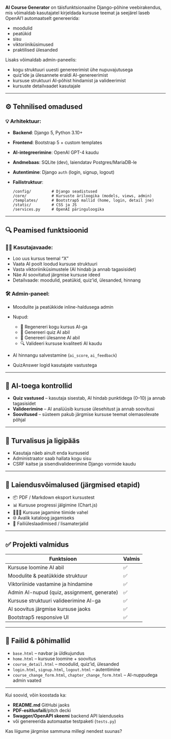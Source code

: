 **AI Course Generator** on täisfunktsionaalne Django-põhine veebirakendus, mis võimaldab kasutajatel kirjeldada kursuse teemat ja seejärel laseb OpenAI’l automaatselt genereerida:

* moodulid
* peatükid
* sisu
* viktoriiniküsimused
* praktilised ülesanded

Lisaks võimaldab admin-paneelis:

* kogu struktuuri uuesti genereerimist ühe nupuvajutusega
* quiz’ide ja ülesannete eraldi AI-genereerimist
* kursuse struktuuri AI-põhist hindamist ja valideerimist
* kursuste detailvaadet kasutajale

---

## ⚙️ Tehnilised omadused

### 💡 Arhitektuur:

* **Backend**: Django 5, Python 3.10+
* **Frontend**: Bootstrap 5 + custom templates
* **AI-integreerimine**: OpenAI GPT-4 kaudu
* **Andmebaas**: SQLite (dev), laiendatav Postgres/MariaDB-le
* **Autentimine**: Django `auth` (login, signup, logout)
* **Failistruktuur**:

  ```
  /config/         # Django seadistused
  /core/           # Kursuste äriloogika (models, views, admin)
  /templates/      # Bootstrap5 mallid (home, login, detail jne)
  /static/         # CSS ja JS
  /services.py     # OpenAI päringuloogika
  ```

---

## 🔍 Peamised funktsioonid

### 👨‍🏫 Kasutajavaade:

* Loo uus kursus teemal “X”
* Vaata AI poolt loodud kursuse struktuuri
* Vasta viktoriiniküsimustele (AI hindab ja annab tagasisidet)
* Näe AI soovitatud järgmise kursuse ideed
* Detailvaade: moodulid, peatükid, quiz’id, ülesanded, hinnang

### 🛠️ Admin-paneel:

* Moodulite ja peatükkide inline-haldusega admin
* Nupud:

  * 🔁 Regenereri kogu kursus AI-ga
  * 🤖 Genereeri quiz AI abil
  * 🧠 Genereeri ülesanne AI abil
  * 🔍 Valideeri kursuse kvaliteeti AI kaudu
* AI hinnangu salvestamine (`ai_score`, `ai_feedback`)
* QuizAnswer logid kasutajate vastustega

---

## 🧪 AI-toega kontrollid

* **Quiz vastused** – kasutaja sisestab, AI hindab punktidega (0–10) ja annab tagasisidet
* **Valideerimine** – AI analüüsib kursuse ülesehitust ja annab soovitusi
* **Soovitused** – süsteem pakub järgmise kursuse teemat olemasolevate põhjal

---

## 🔐 Turvalisus ja ligipääs

* Kasutaja näeb ainult enda kursuseid
* Administraator saab hallata kogu sisu
* CSRF kaitse ja sisendivalideerimine Django vormide kaudu

---

## 🧰 Laiendusvõimalused (järgmised etapid)

* 📦 PDF / Markdown eksport kursustest
* 📊 Kursuse progressi jälgimine (Chart.js)
* 🧑‍🤝‍🧑 Kursuse jagamine tiimide vahel
* 🌐 Avalik kataloog jagamiseks
* 📁 Failiüleslaadimised / lisamaterjalid

---

## ✅ Projekti valmidus

| Funktsioon                                  | Valmis |
| ------------------------------------------- | ------ |
| Kursuse loomine AI abil                     | ✅      |
| Moodulite & peatükkide struktuur            | ✅      |
| Viktoriinide vastamine ja hindamine         | ✅      |
| Admin AI-nupud (quiz, assignment, generate) | ✅      |
| Kursuse struktuuri valideerimine AI-ga      | ✅      |
| AI soovitus järgmise kursuse jaoks          | ✅      |
| Bootstrap5 responsive UI                    | ✅      |

---

## 📁 Failid & põhimallid

* `base.html` – navbar ja üldkujundus
* `home.html` – kursuse loomine + soovitus
* `course_detail.html` – moodulid, quiz’id, ülesanded
* `login.html`, `signup.html`, `logout.html` – autentimine
* `course_change_form.html`, `chapter_change_form.html` – AI-nuppudega admin vaated

---

Kui soovid, võin koostada ka:

* **README.md** GitHubi jaoks
* **PDF-esitlusfaili**/pitch decki
* **Swagger/OpenAPI skeemi** backend API laienduseks
* või genereerida automaatse testpaketi (`tests.py`)

Kas liigume järgmise sammuna millegi nendest suunas?
